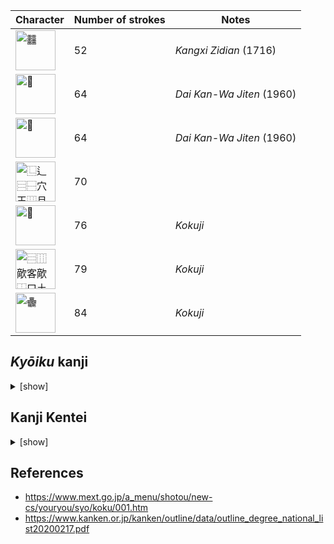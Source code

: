| Character | Number of strokes | Notes |
|---|---|---|
| <img src="https://github.com/user-attachments/assets/7d7767f2-2492-4822-83c8-8797451b9e24" alt="䨻" width="64" height="64"> | 52 | _Kangxi Zidian_ (1716) |
| <img src="https://github.com/user-attachments/assets/7d96d059-0763-4a47-8f74-2811a09a5f31" alt="𠔻" width="64" height="64"> | 64 | _Dai Kan-Wa Jiten_ (1960) |
| <img src="https://github.com/user-attachments/assets/be3b4182-b1a1-4644-94a9-80b04926db49" alt="𪚥" width="64" height="64"> | 64 | _Dai Kan-Wa Jiten_ (1960) |
| <img src="https://github.com/user-attachments/assets/fe24dcab-59f2-4e56-b1b7-b37aa88b9a37" alt="⿺⻍⿳⿱穴王⿲月⿱⿲糸言糸⿲長馬長戈心" width="64" height="64"> | 70 | |
| <img src="https://github.com/user-attachments/assets/3aeb1875-ae77-4e5d-b305-b66ad94a0969" alt="𰽔" width="64" height="64"> | 76 | _Kokuji_ |
| <img src="https://github.com/user-attachments/assets/6cd4eab1-fb92-4c4b-9259-6d5f66833d22" alt="⿳⿲歒客歒⿰口圡⿲歒客客" width="64" height="64"> | 79 | _Kokuji_ |
| <img src="https://github.com/user-attachments/assets/76e9724f-63a1-4842-bd8f-1a2ca06f2bd8" alt="𱁬" width="64" height="64"> | 84 | _Kokuji_ |

## _Kyōiku_ kanji

<details>
<summary>[show]</summary>

| Grade | Kanji | Number of strokes |
|---|---|---|
| 1 | 森 | 12 |
| 2 | 曜 | 18 |
| 2 | 顔 | 18 |
| 3 | 題 | 18 |
| 4 | 競 | 20 |
| 4 | 議 | 20 |
| 5 | 護 | 20 |
| 6 | 臓 | 19 |
| 6 | 警 | 19 |

</details>

## Kanji Kentei

<details>
<summary>[show]</summary>

| Level | Kanji | Number of strokes |
|---|---|---|
| 4 | 鑑 | 23 |
| 3 | 顧 | 21 |
| 3 | 魔 | 21 |
| Pre-2 | 艦 | 21 |
| 2 | 鬱 | 29 |
| Pre-1 | 鸚 | 28 |
| 1 | 麤 | 33 |

</details>

## References

* https://www.mext.go.jp/a_menu/shotou/new-cs/youryou/syo/koku/001.htm
* https://www.kanken.or.jp/kanken/outline/data/outline_degree_national_list20200217.pdf
